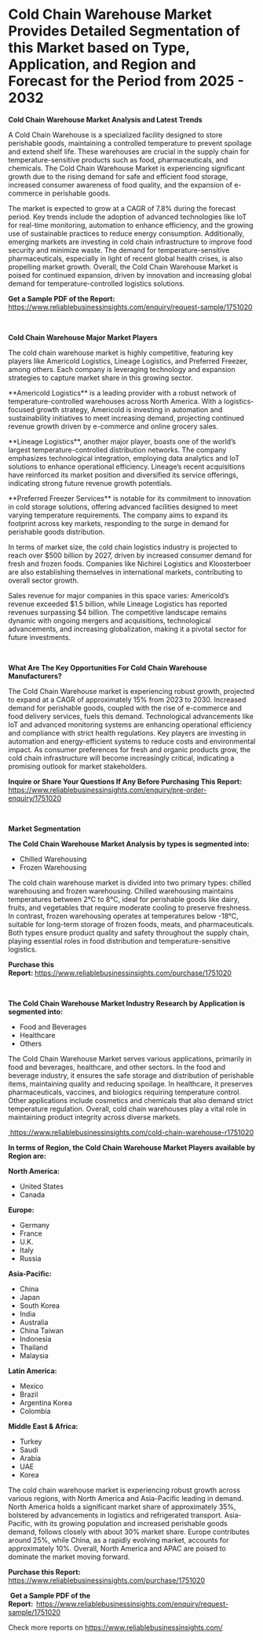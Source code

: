 <p><h1>Cold Chain Warehouse Market Provides Detailed Segmentation of this Market based on Type, Application, and Region and Forecast for the Period from 2025 - 2032</h1></p><p><strong>Cold Chain Warehouse Market Analysis and Latest Trends</strong></p>
<p><p>A Cold Chain Warehouse is a specialized facility designed to store perishable goods, maintaining a controlled temperature to prevent spoilage and extend shelf life. These warehouses are crucial in the supply chain for temperature-sensitive products such as food, pharmaceuticals, and chemicals. The Cold Chain Warehouse Market is experiencing significant growth due to the rising demand for safe and efficient food storage, increased consumer awareness of food quality, and the expansion of e-commerce in perishable goods.</p><p>The market is expected to grow at a CAGR of 7.8% during the forecast period. Key trends include the adoption of advanced technologies like IoT for real-time monitoring, automation to enhance efficiency, and the growing use of sustainable practices to reduce energy consumption. Additionally, emerging markets are investing in cold chain infrastructure to improve food security and minimize waste. The demand for temperature-sensitive pharmaceuticals, especially in light of recent global health crises, is also propelling market growth. Overall, the Cold Chain Warehouse Market is poised for continued expansion, driven by innovation and increasing global demand for temperature-controlled logistics solutions.</p></p>
<p><strong>Get a Sample PDF of the Report:&nbsp;</strong> <a href="https://www.reliablebusinessinsights.com/enquiry/request-sample/1751020?utm_campaign=2760&utm_medium=2&utm_source=Github&utm_content=ia&utm_term=09032025&utm_id=cold-chain-warehouse">https://www.reliablebusinessinsights.com/enquiry/request-sample/1751020</a></p>
<p>&nbsp;</p>
<p><strong>Cold Chain Warehouse Major Market Players</strong></p>
<p><p>The cold chain warehouse market is highly competitive, featuring key players like Americold Logistics, Lineage Logistics, and Preferred Freezer, among others. Each company is leveraging technology and expansion strategies to capture market share in this growing sector.</p><p>**Americold Logistics** is a leading provider with a robust network of temperature-controlled warehouses across North America. With a logistics-focused growth strategy, Americold is investing in automation and sustainability initiatives to meet increasing demand, projecting continued revenue growth driven by e-commerce and online grocery sales.</p><p>**Lineage Logistics**, another major player, boasts one of the world’s largest temperature-controlled distribution networks. The company emphasizes technological integration, employing data analytics and IoT solutions to enhance operational efficiency. Lineage’s recent acquisitions have reinforced its market position and diversified its service offerings, indicating strong future revenue growth potentials.</p><p>**Preferred Freezer Services** is notable for its commitment to innovation in cold storage solutions, offering advanced facilities designed to meet varying temperature requirements. The company aims to expand its footprint across key markets, responding to the surge in demand for perishable goods distribution.</p><p>In terms of market size, the cold chain logistics industry is projected to reach over $500 billion by 2027, driven by increased consumer demand for fresh and frozen foods. Companies like Nichirei Logistics and Kloosterboer are also establishing themselves in international markets, contributing to overall sector growth.</p><p>Sales revenue for major companies in this space varies: Americold’s revenue exceeded $1.5 billion, while Lineage Logistics has reported revenues surpassing $4 billion. The competitive landscape remains dynamic with ongoing mergers and acquisitions, technological advancements, and increasing globalization, making it a pivotal sector for future investments.</p></p>
<p>&nbsp;</p>
<p><strong>What Are The Key Opportunities For Cold Chain Warehouse Manufacturers?</strong></p>
<p><p>The Cold Chain Warehouse market is experiencing robust growth, projected to expand at a CAGR of approximately 15% from 2023 to 2030. Increased demand for perishable goods, coupled with the rise of e-commerce and food delivery services, fuels this demand. Technological advancements like IoT and advanced monitoring systems are enhancing operational efficiency and compliance with strict health regulations. Key players are investing in automation and energy-efficient systems to reduce costs and environmental impact. As consumer preferences for fresh and organic products grow, the cold chain infrastructure will become increasingly critical, indicating a promising outlook for market stakeholders.</p></p>
<p><strong>Inquire or Share Your Questions If Any Before Purchasing This Report:</strong> <a href="https://www.reliablebusinessinsights.com/enquiry/pre-order-enquiry/1751020?utm_campaign=2760&utm_medium=2&utm_source=Github&utm_content=ia&utm_term=09032025&utm_id=cold-chain-warehouse">https://www.reliablebusinessinsights.com/enquiry/pre-order-enquiry/1751020</a></p>
<p>&nbsp;</p>
<p><strong>Market Segmentation</strong></p>
<p><strong>The Cold Chain Warehouse Market Analysis by types is segmented into:</strong></p>
<p><ul><li>Chilled Warehousing</li><li>Frozen Warehousing</li></ul></p>
<p><p>The cold chain warehouse market is divided into two primary types: chilled warehousing and frozen warehousing. Chilled warehousing maintains temperatures between 2°C to 8°C, ideal for perishable goods like dairy, fruits, and vegetables that require moderate cooling to preserve freshness. In contrast, frozen warehousing operates at temperatures below -18°C, suitable for long-term storage of frozen foods, meats, and pharmaceuticals. Both types ensure product quality and safety throughout the supply chain, playing essential roles in food distribution and temperature-sensitive logistics.</p></p>
<p><strong>Purchase this Report:&nbsp;</strong><a href="https://www.reliablebusinessinsights.com/purchase/1751020?utm_campaign=2760&utm_medium=2&utm_source=Github&utm_content=ia&utm_term=09032025&utm_id=cold-chain-warehouse">https://www.reliablebusinessinsights.com/purchase/1751020</a></p>
<p>&nbsp;</p>
<p><strong>The Cold Chain Warehouse Market Industry Research by Application is segmented into:</strong></p>
<p><ul><li>Food and Beverages</li><li>Healthcare</li><li>Others</li></ul></p>
<p><p>The Cold Chain Warehouse Market serves various applications, primarily in food and beverages, healthcare, and other sectors. In the food and beverage industry, it ensures the safe storage and distribution of perishable items, maintaining quality and reducing spoilage. In healthcare, it preserves pharmaceuticals, vaccines, and biologics requiring temperature control. Other applications include cosmetics and chemicals that also demand strict temperature regulation. Overall, cold chain warehouses play a vital role in maintaining product integrity across diverse markets.</p></p>
<p><a href="https://www.reliablebusinessinsights.com/cold-chain-warehouse-r1751020?utm_campaign=2760&utm_medium=2&utm_source=Github&utm_content=ia&utm_term=09032025&utm_id=cold-chain-warehouse">&nbsp;https://www.reliablebusinessinsights.com/cold-chain-warehouse-r1751020</a></p>
<p><strong>In terms of Region, the Cold Chain Warehouse Market Players available by Region are:</strong></p>
<p>
    <p> <strong> North America: </strong>
        <ul>
            <li>United States</li>
            <li>Canada</li>
        </ul>
        </p> 
    <p> <strong> Europe: </strong>
        <ul>
            <li>Germany</li>
            <li>France</li>
            <li>U.K.</li>
            <li>Italy</li>
            <li>Russia</li>
        </ul>
        </p> 
    <p> <strong> Asia-Pacific: </strong>
        <ul>
            <li>China</li>
            <li>Japan</li>
            <li>South Korea</li>
            <li>India</li>
            <li>Australia</li>
            <li>China Taiwan</li>
            <li>Indonesia</li>
            <li>Thailand</li>
            <li>Malaysia</li>
        </ul>
        </p> 
    <p> <strong> Latin America: </strong>
        <ul>
            <li>Mexico</li>
            <li>Brazil</li>
            <li>Argentina Korea</li>
            <li>Colombia</li>
        </ul>
        </p> 
    <p> <strong> Middle East & Africa: </strong>
        <ul>
            <li>Turkey</li>
            <li>Saudi</li>
            <li>Arabia</li>
            <li>UAE</li>
            <li>Korea</li>
        </ul>
    </p>
    </p>
<p><p>The cold chain warehouse market is experiencing robust growth across various regions, with North America and Asia-Pacific leading in demand. North America holds a significant market share of approximately 35%, bolstered by advancements in logistics and refrigerated transport. Asia-Pacific, with its growing population and increased perishable goods demand, follows closely with about 30% market share. Europe contributes around 25%, while China, as a rapidly evolving market, accounts for approximately 10%. Overall, North America and APAC are poised to dominate the market moving forward.</p></p>
<p><strong>Purchase this Report: </strong><a href="https://www.reliablebusinessinsights.com/purchase/1751020?utm_campaign=2760&utm_medium=2&utm_source=Github&utm_content=ia&utm_term=09032025&utm_id=cold-chain-warehouse">https://www.reliablebusinessinsights.com/purchase/1751020</a></p>
<p>&nbsp;<strong>Get a Sample PDF of the Report:&nbsp;&nbsp;</strong><a href="https://www.reliablebusinessinsights.com/enquiry/request-sample/1751020?utm_campaign=2760&utm_medium=2&utm_source=Github&utm_content=ia&utm_term=09032025&utm_id=cold-chain-warehouse">https://www.reliablebusinessinsights.com/enquiry/request-sample/1751020</a></p>
<p><strong></strong></p>
<p>Check more reports on <a href="https://www.reliablebusinessinsights.com/?utm_campaign=2760&utm_medium=2&utm_source=Github&utm_content=ia&utm_term=09032025&utm_id=cold-chain-warehouse">https://www.reliablebusinessinsights.com/</a></p>